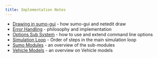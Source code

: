 ```yaml
---
title: Implementation Notes
---
```


- [Drawing in sumo-gui](Drawing_in_sumo-gui.md) - how sumo-gui and netedit draw
- [Error Handling](Error_Handling.md) - philosophy and implementation
- [Options Sub System](Options_Sub_System.md) - how to use and extend command line options
- [Simulation Loop](Simulation_Loop.md) - Order of steps in the main simulation loop
- [Sumo Modules](Sumo_Modules.md) - an overview of the sub-modules
- [Vehicle Models](Vehicle_Models.md) - an overview on Vehicle models